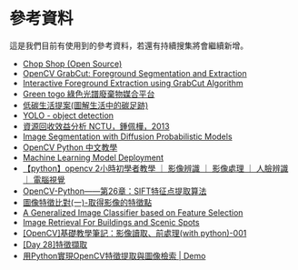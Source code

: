 # 參考資料

這是我們目前有使用到的參考資料，若還有持續搜集將會繼續新增。

- [Chop Shop (Open Source)](https://github.com/coryl/ChopShopOpenSource/blob/master/README.md)
- [OpenCV GrabCut: Foreground Segmentation and Extraction](https://pyimagesearch.com/2020/07/27/opencv-grabcut-foreground-segmentation-and-extraction/)
- [Interactive Foreground Extraction using GrabCut Algorithm](https://docs.opencv.org/3.4/d8/d83/tutorial_py_grabcut.html)
- [Green togo 綠色光譜廢棄物媒合平台](https://www.green-togo.tw/green-footprint.php)
- [低碳生活提案(圖解生活中的碳足跡)](https://vocus.cc/lowcarbon/home)
- [YOLO - object detection](https://opencv-tutorial.readthedocs.io/en/latest/yolo/yolo.html)
- [資源回收效益分析 NCTU，鍾佩樺，2013](https://opencv-tutorial.readthedocs.io/en/latest/yolo/yolo.html)
- [Image Segmentation with Diffusion Probabilistic Models](https://arxiv.org/pdf/2112.00390.pdf)
- [OpenCV Python 中文教學](https://github.com/grady1006/OpenCV-Python-Chinesse-Tutorials)
- [Machine Learning Model Deployment](https://www.dominodatalab.com/blog/machine-learning-model-deployment)
- [【python】opencv 2小時初學者教學 ｜ 影像辨識 ｜ 影像處理 ｜ 人臉辨識 ｜ 電腦視覺](https://www.youtube.com/watch?v=xjrykYpaBBM)
- [OpenCV-Python——第26章：SIFT特征点提取算法](https://blog.csdn.net/yukinoai/article/details/88912586)
- [圖像特徵比對(一)-取得影像的特徵點](https://chtseng.wordpress.com/2017/05/06/%E5%9C%96%E5%83%8F%E7%89%B9%E5%BE%B5%E6%AF%94%E5%B0%8D%E4%B8%80-%E5%8F%96%E5%BE%97%E5%BD%B1%E5%83%8F%E7%9A%84%E7%89%B9%E5%BE%B5%E9%BB%9E/)
- [A Generalized Image Classifier based on Feature Selection](http://rportal.lib.ntnu.edu.tw:8080/server/api/core/bitstreams/7160b71e-2ffe-4768-bd35-9dad23365c19/content)
- [Image Retrieval For Buildings and Scenic Spots](https://cv.cs.nthu.edu.tw/upload/undergraduate/9662141/index.htm)
- [[OpenCV]基礎教學筆記：影像讀取、前處理(with python)-001](https://medium.com/jimmy-wang/opencv-%E5%9F%BA%E7%A4%8E%E6%95%99%E5%AD%B8%E7%AD%86%E8%A8%98-with-python-d780f571a57a)
- [[Day 28]特徵擷取](https://ithelp.ithome.com.tw/articles/10304504?sc=iThelpR)
- [用Python實現OpenCV特徵提取與圖像檢索 | Demo](https://kknews.cc/zh-tw/code/r5394eo.html)